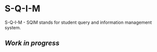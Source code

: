 # S-Q-I-M
S-Q-I-M - SQIM stands for student query and information management system.

## *Work in progress*
